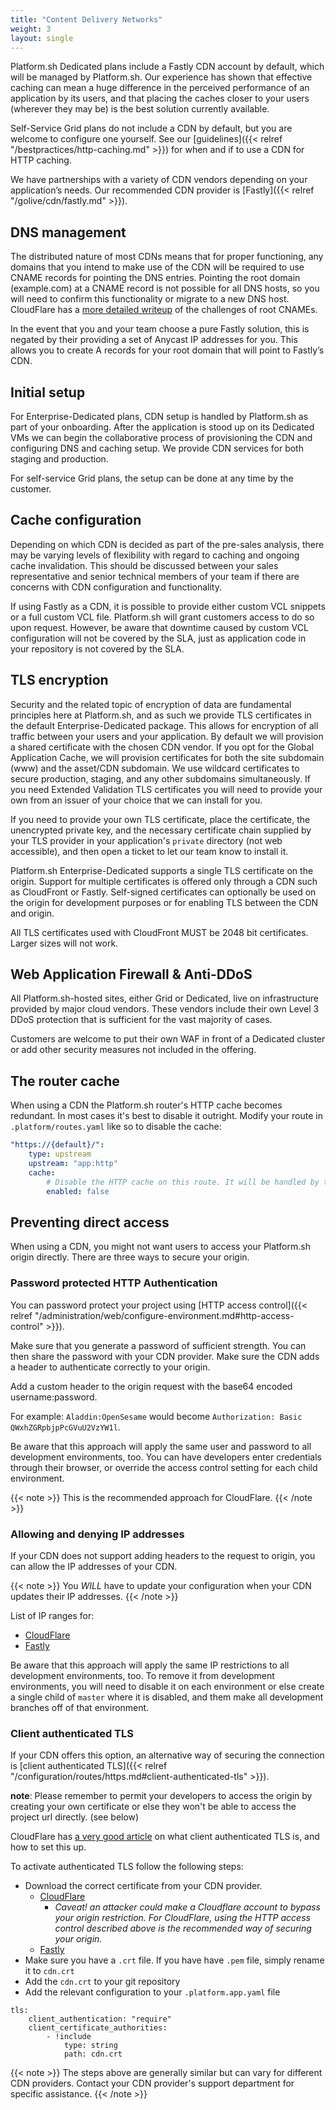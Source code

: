```yaml
---
title: "Content Delivery Networks"
weight: 3
layout: single
---
```


Platform.sh Dedicated plans include a Fastly CDN account by default, which will be managed by Platform.sh.  Our experience has shown that effective caching can mean a huge difference in the perceived performance of an application by its users, and that placing the caches closer to your users (wherever they may be) is the best solution currently available.

Self-Service Grid plans do not include a CDN by default, but you are welcome to configure one yourself.  See our [guidelines]({{< relref "/bestpractices/http-caching.md" >}}) for when and if to use a CDN for HTTP caching.

We have partnerships with a variety of CDN vendors depending on your application’s needs.  Our recommended CDN provider is [Fastly]({{< relref "/golive/cdn/fastly.md" >}}).

## DNS management

The distributed nature of most CDNs means that for proper functioning, any domains that you intend to make use of the CDN will be required to use CNAME records for pointing the DNS entries.  Pointing the root domain (example.com) at a CNAME record is not possible for all DNS hosts, so you will need to confirm this functionality or migrate to a new DNS host.  CloudFlare has a [more detailed writeup](https://blog.cloudflare.com/introducing-cname-flattening-rfc-compliant-cnames-at-a-domains-root/) of the challenges of root CNAMEs.

In the event that you and your team choose a pure Fastly solution, this is negated by their providing a set of Anycast IP addresses for you.  This allows you to create A records for your root domain that will point to Fastly’s CDN.

## Initial setup

For Enterprise-Dedicated plans, CDN setup is handled by Platform.sh as part of your onboarding.  After the application is stood up on its Dedicated VMs we can begin the collaborative process of provisioning the CDN and configuring DNS and caching setup. We provide CDN services for both staging and production.

For self-service Grid plans, the setup can be done at any time by the customer.

## Cache configuration

Depending on which CDN is decided as part of the pre-sales analysis, there may be varying levels of flexibility with regard to caching and ongoing cache invalidation.  This should be discussed between your sales representative and senior technical members of your team if there are concerns with CDN configuration and functionality.

If using Fastly as a CDN, it is possible to provide either custom VCL snippets or a full custom VCL file.  Platform.sh will grant customers access to do so upon request.  However, be aware that downtime caused by custom VCL configuration will not be covered by the SLA, just as application code in your repository is not covered by the SLA.

## TLS encryption

Security and the related topic of encryption of data are fundamental principles here at Platform.sh, and as such we provide TLS certificates in the default Enterprise-Dedicated package.  This allows for encryption of all traffic between your users and your application.  By default we will provision a shared certificate with the chosen CDN vendor.  If you opt for the Global Application Cache, we will provision certificates for both the site subdomain (www) and the asset/CDN subdomain.  We use wildcard certificates to secure production, staging, and any other subdomains simultaneously.  If you need Extended Validation TLS certificates you will need to provide your own from an issuer of your choice that we can install for you.

If you need to provide your own TLS certificate, place the certificate, the unencrypted private key, and the necessary certificate chain supplied by your TLS provider in your application's `private` directory (not web accessible), and then open a ticket to let our team know to install it.

Platform.sh Enterprise-Dedicated supports a single TLS certificate on the origin. Support for multiple certificates is offered only through a CDN such as CloudFront or Fastly. Self-signed certificates can optionally be used on the origin for development purposes or for enabling TLS between the CDN and origin.

All TLS certificates used with CloudFront MUST be 2048 bit certificates.  Larger sizes will not work.

## Web Application Firewall & Anti-DDoS

All Platform.sh-hosted sites, either Grid or Dedicated, live on infrastructure provided by major cloud vendors.  These vendors include their own Level 3 DDoS protection that is sufficient for the vast majority of cases.

Customers are welcome to put their own WAF in front of a Dedicated cluster or add other security measures not included in the offering.

## The router cache

When using a CDN the Platform.sh router's HTTP cache becomes redundant.  In most cases it's best to disable it outright.  Modify your route in `.platform/routes.yaml` like so to disable the cache:

```yaml
"https://{default}/":
    type: upstream
    upstream: "app:http"
    cache:
        # Disable the HTTP cache on this route. It will be handled by the CDN instead.
        enabled: false
```

## Preventing direct access

When using a CDN, you might not want users to access your Platform.sh origin directly. There are three ways to secure your origin.

### Password protected HTTP Authentication

You can password protect your project using [HTTP access control]({{< relref "/administration/web/configure-environment.md#http-access-control" >}}).

Make sure that you generate a password of sufficient strength. You can then share the password with your CDN provider. Make sure the CDN adds a header to authenticate correctly to your origin.

Add a custom header to the origin request with the base64 encoded username:password.

For example: `Aladdin:OpenSesame` would become `Authorization: Basic QWxhZGRpbjpPcGVuU2VzYW1l`.

Be aware that this approach will apply the same user and password to all development environments, too.  You can have developers enter credentials through their browser, or override the access control setting for each child environment.

{{< note >}}
This is the recommended approach for CloudFlare.
{{< /note >}}

### Allowing and denying IP addresses 

If your CDN does not support adding headers to the request to origin, you can allow the IP addresses of your CDN.

{{< note >}}
You *WILL* have to update your configuration when your CDN updates their IP addresses.
{{< /note >}}

List of IP ranges for:

- [CloudFlare](https://www.cloudflare.com/ips/)
- [Fastly](https://docs.fastly.com/en/guides/accessing-fastlys-ip-ranges)

Be aware that this approach will apply the same IP restrictions to all development environments, too.  To remove it from development environments, you will need to disable it on each environment or else create a single child of `master` where it is disabled, and them make all development branches off of that environment.

### Client authenticated TLS

If your CDN offers this option, an alternative way of securing the connection is [client authenticated TLS]({{< relref "/configuration/routes/https.md#client-authenticated-tls" >}}).

**note**: Please remember to permit your developers to access the origin by creating your own certificate or else they won't be able to access the project url directly. (see below)

CloudFlare has [a very good article](https://support.cloudflare.com/hc/en-us/articles/204899617-Authenticated-Origin-Pulls) on what client authenticated TLS is, and how to set this up.

To activate authenticated TLS follow the following steps:

- Download the correct certificate from your CDN provider.
     - [CloudFlare](https://support.cloudflare.com/hc/en-us/article_attachments/360044928032/origin-pull-ca.pem)
         - *Caveat! an attacker could make a Cloudflare account to bypass your origin restriction. For CloudFlare, using the HTTP access control described above is the recommended way of securing your origin.*
     - [Fastly](https://docs.fastly.com/products/waf-tuning-plus-package#authenticated-tls-to-origin)
- Make sure you have a `.crt` file. If you have have `.pem` file, simply rename it to `cdn.crt`
- Add the `cdn.crt` to your git repository
- Add the relevant configuration to your `.platform.app.yaml` file
```
tls:
    client_authentication: "require"
    client_certificate_authorities:
        - !include
            type: string
            path: cdn.crt
```

{{< note >}}
The steps above are generally similar but can vary for different CDN providers. Contact your CDN provider's support department for specific assistance.
{{< /note >}}
